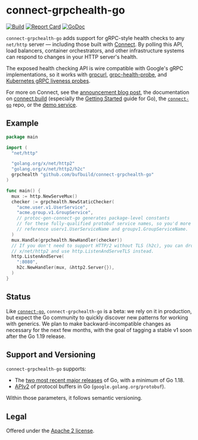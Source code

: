 connect-grpchealth-go
=====================

[![Build](https://github.com/bufbuild/connect-grpchealth-go/actions/workflows/ci.yaml/badge.svg?branch=main)](https://github.com/bufbuild/connect-grpchealth-go/actions/workflows/ci.yaml)
[![Report Card](https://goreportcard.com/badge/github.com/bufbuild/connect-grpchealth-go)](https://goreportcard.com/report/github.com/bufbuild/connect-grpchealth-go)
[![GoDoc](https://pkg.go.dev/badge/github.com/bufbuild/connect-grpchealth-go.svg)](https://pkg.go.dev/github.com/bufbuild/connect-grpchealth-go)

`connect-grpchealth-go` adds support for gRPC-style health checks to any
`net/http` server &mdash; including those built with [Connect][connect-go]. By
polling this API, load balancers, container orchestrators, and other
infrastructure systems can respond to changes in your HTTP server's health.

The exposed health checking API is wire compatible with Google's gRPC
implementations, so it works with [grpcurl], [grpc-health-probe], and
[Kubernetes gRPC liveness probes][k8s-liveness].

For more on Connect, see the [announcement blog post][blog], the documentation
on [connect.build][docs] (especially the [Getting Started] guide for Go), the
[`connect-go`][connect-go] repo, or the [demo service][demo].

## Example

```go
package main

import (
  "net/http"

  "golang.org/x/net/http2"
  "golang.org/x/net/http2/h2c"
  grpchealth "github.com/bufbuild/connect-grpchealth-go"
)

func main() {
  mux := http.NewServeMux()
  checker := grpchealth.NewStaticChecker(
    "acme.user.v1.UserService",
    "acme.group.v1.GroupService",
    // protoc-gen-connect-go generates package-level constants
    // for these fully-qualified protobuf service names, so you'd more likely
    // reference userv1.UserServiceName and groupv1.GroupServiceName.
  )
  mux.Handle(grpchealth.NewHandler(checker))
  // If you don't need to support HTTP/2 without TLS (h2c), you can drop
  // x/net/http2 and use http.ListenAndServeTLS instead.
  http.ListenAndServe(
    ":8080",
    h2c.NewHandler(mux, &http2.Server{}),
  )
}
```

## Status

Like [`connect-go`][connect-go], `connect-grpchealth-go` is a beta: we rely on
it in production, but expect the Go community to quickly discover new patterns
for working with generics. We plan to make backward-incompatible changes as
necessary for the next few months, with the goal of tagging a stable v1 soon
after the Go 1.19 release.

## Support and Versioning

`connect-grpchealth-go` supports:

* The [two most recent major releases][go-support-policy] of Go, with a minimum
  of Go 1.18.
* [APIv2][] of protocol buffers in Go (`google.golang.org/protobuf`).

Within those parameters, it follows semantic versioning.

## Legal

Offered under the [Apache 2 license][license].

[APIv2]: https://blog.golang.org/protobuf-apiv2
[Getting Started]: https://connect.build/go/getting-started
[blog]: https://buf.build/blog/connect-a-better-grpc
[connect-go]: https://github.com/bufbuild/connect-go
[demo]: https://github.com/bufbuild/connect-demo
[docs]: https://connect.build
[docs]: https://connect.build
[go-support-policy]: https://golang.org/doc/devel/release#policy
[grpc-health-probe]: https://github.com/grpc-ecosystem/grpc-health-probe/
[grpcurl]: https://github.com/fullstorydev/grpcurl
[k8s-liveness]: https://kubernetes.io/docs/tasks/configure-pod-container/configure-liveness-readiness-startup-probes/#define-a-grpc-liveness-probe
[license]: https://github.com/bufbuild/connect-grpchealth-go/blob/main/LICENSE.txt
